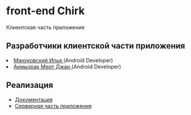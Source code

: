 <h1>front-end Chirk</h1>
<p>Клиентская часть приложения</p>

<h2>Разработчики клиентской части приложения</h2>
    <li><a href="https://vk.com/melkorvrn">Мануковский Илья </a>(Android Developer)</li>
    <li><a href="https://vk.com/mertcanakmzrak">Акмызрак Мерт Джан </a>(Android Developer)</li>
<h2>Реализация</h2>
<ul>
    <li><a href = "https://github.com/teamTP/Chirk">Документация</a></li>
    <li><a href = "https://github.com/teamTP/backChirk">Серверная часть приложения</a></li>
</ul>
